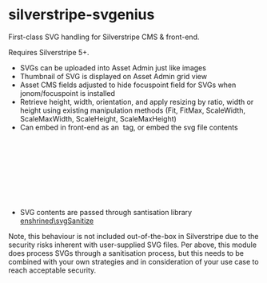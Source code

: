 # silverstripe-svgenius

First-class SVG handling for Silverstripe CMS &amp; front-end.

Requires Silverstripe 5+.

- SVGs can be uploaded into Asset Admin just like images
- Thumbnail of SVG is displayed on Asset Admin grid view
- Asset CMS fields adjusted to hide focuspoint field for SVGs when jonom/focuspoint is installed
- Retrieve height, width, orientation, and apply resizing by ratio, width or height using existing manipulation methods (Fit, FitMax, ScaleWidth, ScaleMaxWidth, ScaleHeight, ScaleMaxHeight)
- Can embed in front-end as an <img> tag, or embed the svg file contents <svg>
- SVG contents are passed through santisation library [enshrined\svgSanitize](https://github.com/darylldoyle/svg-sanitizer)

Note, this behaviour is not included out-of-the-box in Silverstripe due to the security risks inherent with user-supplied SVG files. Per above, this module does process SVGs through a sanitisation process, but this needs to be combined with your own strategies and in consideration of your use case to reach acceptable security.
